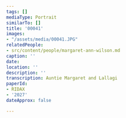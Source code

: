 ```yaml
---
tags: []
mediaType: Portrait
similarTo: []
title: '00041'
images:
- "/assets/media/00041.JPG"
relatedPeople:
- src/content/people/margaret-ann-wilson.md
caption: ''
date: 
location: ''
description: ''
transcription: Auntie Margaret and Lallagi
paperId:
- RIDAX
- '2027'
dateApprox: false

---
```

